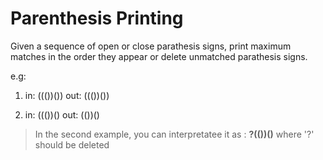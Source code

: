 Parenthesis Printing
====================

Given a sequence of open or close parathesis signs, print maximum matches in the order they appear or delete unmatched parathesis signs.

e.g:

1. in: ((())())
    out: ((())())

2. in: ((())()
    out: (())()

> In the second example, you can interpretatee it as :
> **?(())()**
> where '?' should be deleted
